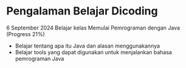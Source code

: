 Pengalaman Belajar Dicoding
==
6 September 2024 Belajar kelas Memulai Pemrograman dengan Java (Progress 21%)
* Belajar tentang apa itu Java dan alasan menggunakannya
* Belajar tools yang dapat digunakan untuk menjalankan bahasa pemrograman Java
